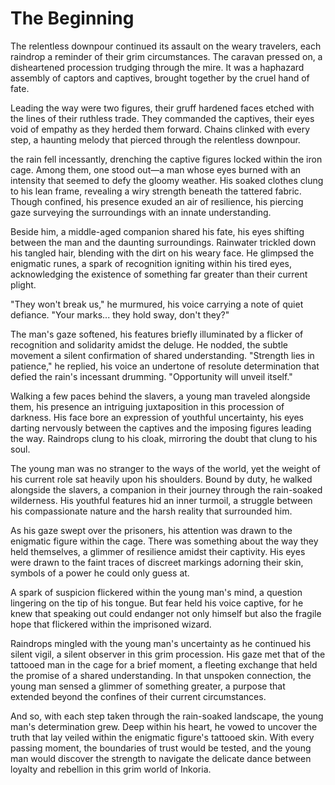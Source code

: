 # The Beginning

The relentless downpour continued its assault on the weary travelers, each raindrop a reminder of their grim circumstances. The caravan pressed on, a disheartened procession trudging through the mire. It was a haphazard assembly of captors and captives, brought together by the cruel hand of fate.

Leading the way were two figures, their gruff hardened faces etched with the lines of their ruthless trade. They commanded the captives, their eyes void of empathy as they herded them forward. Chains clinked with every step, a haunting melody that pierced through the relentless downpour.

the rain fell incessantly, drenching the captive figures locked within the iron cage. Among them, one stood out—a man whose eyes burned with an intensity that seemed to defy the gloomy weather. His soaked clothes clung to his lean frame, revealing a wiry strength beneath the tattered fabric. Though confined, his presence exuded an air of resilience, his piercing gaze surveying the surroundings with an innate understanding.

Beside him, a middle-aged companion shared his fate, his eyes shifting between the man and the daunting surroundings. Rainwater trickled down his tangled hair, blending with the dirt on his weary face. He glimpsed the enigmatic runes, a spark of recognition igniting within his tired eyes, acknowledging the existence of something far greater than their current plight.

"They won't break us," he murmured, his voice carrying a note of quiet defiance. "Your marks... they hold sway, don't they?"

The man's gaze softened, his features briefly illuminated by a flicker of recognition and solidarity amidst the deluge. He nodded, the subtle movement a silent confirmation of shared understanding. "Strength lies in patience," he replied, his voice an undertone of resolute determination that defied the rain's incessant drumming. "Opportunity will unveil itself."

Walking a few paces behind the slavers, a young man traveled alongside them, his presence an intriguing juxtaposition in this procession of darkness. His face bore an expression of youthful uncertainty, his eyes darting nervously between the captives and the imposing figures leading the way. Raindrops clung to his cloak, mirroring the doubt that clung to his soul.

The young man was no stranger to the ways of the world, yet the weight of his current role sat heavily upon his shoulders. Bound by duty, he walked alongside the slavers, a companion in their journey through the rain-soaked wilderness. His youthful features hid an inner turmoil, a struggle between his compassionate nature and the harsh reality that surrounded him.

As his gaze swept over the prisoners, his attention was drawn to the enigmatic figure within the cage. There was something about the way they held themselves, a glimmer of resilience amidst their captivity. His eyes were drawn to the faint traces of discreet markings adorning their skin, symbols of a power he could only guess at.

A spark of suspicion flickered within the young man's mind, a question lingering on the tip of his tongue. But fear held his voice captive, for he knew that speaking out could endanger not only himself but also the fragile hope that flickered within the imprisoned wizard.

Raindrops mingled with the young man's uncertainty as he continued his silent vigil, a silent observer in this grim procession. His gaze met that of the tattooed man in the cage for a brief moment, a fleeting exchange that held the promise of a shared understanding. In that unspoken connection, the young man sensed a glimmer of something greater, a purpose that extended beyond the confines of their current circumstances.

And so, with each step taken through the rain-soaked landscape, the young man's determination grew. Deep within his heart, he vowed to uncover the truth that lay veiled within the enigmatic figure's tattooed skin. With every passing moment, the boundaries of trust would be tested, and the young man would discover the strength to navigate the delicate dance between loyalty and rebellion in this grim world of Inkoria.